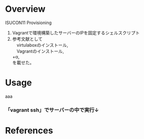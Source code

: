 # Overview
ISUCON11 Provisioning
1. Vagrantで環境構築したサーバーのIPを固定するシェルスクリプト
2. 参考文献として<br>
　virtulaboxのインストール,<br>
　Vagrantのインストール,<br>
   +α,<br>
を載せた。

# Usage
aaa

### 「vagrant ssh」でサーバーの中で実行↓

# References


